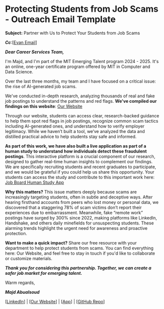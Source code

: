 # Protecting Students from Job Scams - Outreach Email Template

**Subject:** Partner with Us to Protect Your Students from Job Scams  

***Cc***:[[Evan Email](evancole@mit.edu)]

***Dear Career Services Team,***  

I'm Majd, and I'm part of the MIT Emerging Talent program 2024 - 2025. It's an
 online, one-year certificate program offered by MIT in Computer and Data Science.

Over the last three months, my team and I have focused on a critical issue: the
 rise of AI-generated job scams.

>
>
>
>

We've conducted in-depth research, analyzing thousands of real and fake job
 postings to understand the patterns and red flags. **We've compiled our findings
  on this website**: [Our Website](https://detect-job-posts-intheageof-ai.netlify.app/)

>
>
>
>

Through our website, students can access clear, research-backed guidance to help
 them spot red flags in job postings, recognize common scam tactics including
 AI-generated ones, and understand how to verify employer legitimacy.
 While we haven’t built a tool, we’ve analyzed the data and distilled practical
  advice to help students stay safe and informed.

>
>
>
>

**As part of this work, we have also built a live application as part of a human
 study to understand how individuals detect these fraudulent postings**. This
  interactive platform is a crucial component of our research, designed to gather
   real-time human insights to complement our findings. We are specifically
    recruiting students and recent graduates to participate, and we would be grateful
     if you could help us share this opportunity. Your students can access the study
      and contribute to this important work here: [Job Board Human Study App](https://job-board-app-phi.vercel.app/)

>
>
>
>

**Why this matters?** This issue matters deeply because scams are increasingly
 targeting students, often in subtle and deceptive ways. After hearing firsthand
  accounts from peers who lost money or personal data, we discovered that a
  staggering 78% of scam victims don’t report their experiences due to embarrassment.
  Meanwhile, fake “remote work” postings have surged by 300% since 2022, making
   platforms like LinkedIn, Handshake, and others daily minefields for unsuspecting
    students. These alarming trends highlight the urgent need for awareness and
     proactive protection.

>
>
>
>

**Want to make a quick impact?** Share our free resource with your department to
 help protect students from scams. You can find everything here: Our Website, and
  feel free to stay in touch if you'd like to collaborate or customize materials.

>
>
>

***Thank you for considering this partnership. Together, we can create a safer job
 market for emerging talent.***

Warm regards,

***Majd Abualsoud***

 [[LinkedIn](https://www.linkedin.com/in/majd-abualsoud/)] |
 [[Our Website](https://detect-job-posts-intheageof-ai.netlify.app/)] |
 [[App](https://job-board-app-phi.vercel.app/)] |
 [[GitHub Repo](https://github.com/MIT-Emerging-Talent/ET6-CDSP-group-21-repo)]
